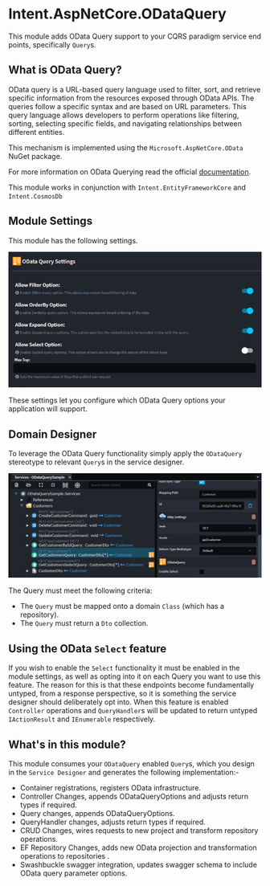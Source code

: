 ﻿# Intent.AspNetCore.ODataQuery

This module adds OData Query support to your CQRS paradigm service end points, specifically `Query`s.

## What is OData Query?

OData query is a URL-based query language used to filter, sort, and retrieve specific information from the resources exposed through OData APIs. The queries follow a specific syntax and are based on URL parameters. This query language allows developers to perform operations like filtering, sorting, selecting specific fields, and navigating relationships between different entities.

This mechanism is implemented using the `Microsoft.AspNetCore.OData` NuGet package.

For more information on OData Querying read the official [documentation](https://learn.microsoft.com/en-us/odata/concepts/queryoptions-overview).

This module works in conjunction with `Intent.EntityFrameworkCore` and `Intent.CosmosDb`

## Module Settings

This module has the following settings.

![OData Query Settings](images/odata-settings.png)

These settings let you configure which OData Query options your application will support.

## Domain Designer

To leverage the OData Query functionality simply apply the `ODataQuery` stereotype to relevant `Query`s in the service designer.

![OData Query Settings](images/odata-designer.png)

The Query must meet the following criteria:

- The `Query` must be mapped onto a domain `Class` (which has a repository).
- The `Query` must return a `Dto` collection.

## Using the OData `Select`  feature

If you wish to enable the `Select` functionality it must be enabled in the module settings, as well as opting into it on each Query you want to use this feature. The reason for this is that these endpoints become fundamentally untyped, from a response perspective, so it is something the service designer should deliberately opt into. When this feature is enabled `Controller` operations and `QueryHandler`s will be updated to return untyped `IActionResult` and `IEnumerable` respectively.

## What's in this module?

This module consumes your `ODataQuery` enabled `Query`s, which you design in the `Service Designer` and generates the following implementation:-

- Container registrations, registers OData infrastructure.
- Controller Changes, appends ODataQueryOptions and adjusts return types if required.
- Query changes, appends ODataQueryOptions.
- QueryHandler changes, adjusts return types if required.
- CRUD Changes, wires requests to new project and transform repository operations.
- EF Repository Changes, adds new OData projection and transformation operations to repositories .
- Swashbuckle swagger integration, updates swagger schema to include OData query parameter options.

